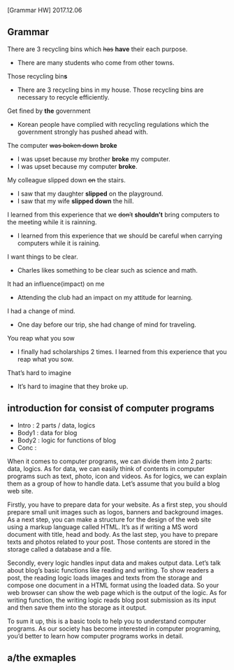 [Grammar HW] 2017.12.06

## Grammar
There are 3 recycling bins which ~~has~~ **have** their each purpose. 
- There are many students who come from other towns.

Those recycling bin**s**
- There are 3 recycling bins in my house. Those recycling bins are necessary to recycle efficiently.

Get fined by **the** government
- Korean people have complied with recycling regulations which the government strongly has pushed ahead with.

The computer ~~was boken down~~ **broke**
- I was upset because my brother **broke** my computer. 
- I was upset because my computer **broke**.

My colleague slipped down ~~on~~ the stairs. 
- I saw that my daughter **slipped** on the playground.
- I saw that my wife **slipped down** the hill.

I learned from this experience that we ~~don’t~~ **shouldn’t** bring computers to the meeting while it is rainning.
- I learned from this experience that we should be careful when carrying computers while it is raining.

I want things to be clear.
- Charles likes something to be clear such as science and math.

It had an influence(impact) on me
- Attending the club had an impact on my attitude for learning.

I had a change of mind.
- One day before our trip, she had change of mind for traveling.

You reap what you sow
- I finally had scholarships 2 times. I learned from this experience that you reap what you sow.

That’s hard to imagine
- It’s hard to imagine that they broke up.


## introduction for consist of  computer programs
- Intro : 2 parts / data, logics
- Body1 : data for blog
- Body2 : logic for functions of blog
- Conc :

When it comes to computer programs, we can divide them into 2 parts: data, logics. As for data, we can easily think of contents in computer programs such as text, photo, icon and videos. As for logics, we can explain them as a group of how to handle data. Let’s assume that you build a blog web site. 

Firstly, you have to prepare data for your website.  As a first step, you should prepare small unit images such as logos, banners and background images. As a next step, you can make a structure for the design of the web site using a markup language called HTML. It’s as if writing a MS word document with title, head and body. As the last step, you have to prepare texts and photos related to your post. Those contents are stored in the storage called a database and a file.

Secondly, every logic handles input data and makes output data. Let’s talk about blog’s basic functions like reading and writing. To show readers a post, the reading logic loads images and texts from the storage and compose one document in a HTML format using the loaded data. So your web browser can show the web page which is the output of the logic. As for writing function, the writing logic reads blog post submission as its input and then save them into the storage as it output.

To sum it up, this is a basic tools to help you to understand computer programs.  As our society has become interested in computer programing, you’d better to learn how computer programs works in detail.


## a/the exmaples


